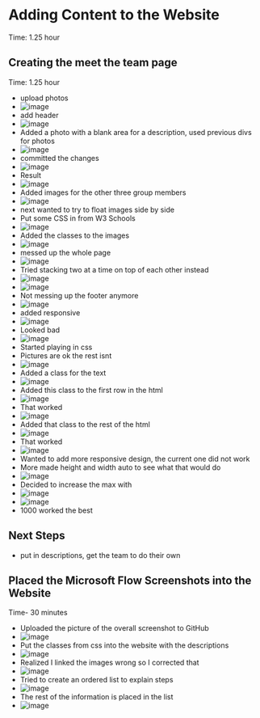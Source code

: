 # Adding Content to the Website
Time: 1.25 hour
## Creating the meet the team page
Time: 1.25 hour
- upload photos
- ![image](https://github.com/MayaIvimey/logs/assets/146374490/4f129346-8dc5-4ffe-8f63-b743a44b9a46)
- add header
- ![image](https://github.com/MayaIvimey/logs/assets/146374490/ea7b30b2-7eda-430a-bfdc-9314748ca71b)
- Added a photo with a blank area for a description, used previous divs for photos
- ![image](https://github.com/MayaIvimey/logs/assets/146374490/24c7aa7e-4679-45bc-b27c-05ba9367ab7e)
- committed the changes
- ![image](https://github.com/MayaIvimey/logs/assets/146374490/5b9ac285-464d-4b7f-bfda-632b1cfd70d1)
- Result
- ![image](https://github.com/MayaIvimey/logs/assets/146374490/bd76d59a-4a8d-4213-a533-b21d8d2179c3)
- Added images for the other three group members
- ![image](https://github.com/MayaIvimey/logs/assets/146374490/49513b8c-367a-452e-837c-17fca04a86af)
- next wanted to try to float images side by side
- Put some CSS in from W3 Schools
- ![image](https://github.com/MayaIvimey/logs/assets/146374490/bca4eb3d-9d0d-4752-aff0-8e8ea268f524)
- Added the classes to the images
- ![image](https://github.com/MayaIvimey/logs/assets/146374490/db671616-39e4-4911-84d4-d05392a7e587)
- messed up the whole page
- ![image](https://github.com/MayaIvimey/logs/assets/146374490/91a4a2fe-0632-46ff-966b-134f509302ac)
- Tried stacking two at a time on top of each other instead
- ![image](https://github.com/MayaIvimey/logs/assets/146374490/ba4378db-9a3d-4c94-a52b-1e9048db4c04)
- ![image](https://github.com/MayaIvimey/logs/assets/146374490/8dd53e3b-8928-4c7e-b823-b28a66b18b95)
- Not messing up the footer anymore
- ![image](https://github.com/MayaIvimey/logs/assets/146374490/526c274c-b0ac-4c9e-957b-6f157f0f675b)
- added responsive
- ![image](https://github.com/MayaIvimey/logs/assets/146374490/5c9c53d6-fed1-4f0f-8a21-014b5081767e)
- Looked bad
- ![image](https://github.com/MayaIvimey/logs/assets/146374490/b94d9119-2d56-4fee-9eb0-1a7774b6db6a)
- Started playing in css
- Pictures are ok the rest isnt
- ![image](https://github.com/MayaIvimey/logs/assets/146374490/1b957c27-6f6c-4a9c-9edc-bfe6ed6a21f9)
- Added a class for the text
- ![image](https://github.com/MayaIvimey/logs/assets/146374490/f9fff325-9ed7-4fd7-807b-00d6df3d1a0d)
- Added this class to the first row in the html
- ![image](https://github.com/MayaIvimey/logs/assets/146374490/c723796e-2a36-4d49-ac9c-189ced7a5eae)
- That worked
- ![image](https://github.com/MayaIvimey/logs/assets/146374490/77717601-c9da-4e95-b9cc-890af0504cb4)
- Added that class to the rest of the html
- ![image](https://github.com/MayaIvimey/logs/assets/146374490/29b9f781-7407-45eb-b50b-e36295f104a7)
- That worked
- ![image](https://github.com/MayaIvimey/logs/assets/146374490/5c060dba-3d13-4cf5-a7bc-1bdb84198700)
- Wanted to add more responsive design, the current one did not work
- More made height and width auto to see what that would do
- ![image](https://github.com/MayaIvimey/logs/assets/146374490/340545cf-ef66-4220-a2f6-f8d37c8a82dc)
- Decided to increase the max with
- ![image](https://github.com/MayaIvimey/logs/assets/146374490/63186bb4-cf02-44a0-9061-254ae5fdfc36)
- ![image](https://github.com/MayaIvimey/logs/assets/146374490/95375263-90c8-4826-a9c6-8140030f536e)
- 1000 worked the best
## Next Steps
- put in descriptions, get the team to do their own

## Placed the Microsoft Flow Screenshots into the Website <a id="flow"></a>
Time- 30 minutes
- Uploaded the picture of the overall screenshot to GitHub
- ![image](https://github.com/MayaIvimey/logs/assets/146374490/8bbd85e6-adc3-41e7-b7e2-a0b3100cd3b9)
- Put the classes from css into the website with the descriptions
- ![image](https://github.com/MayaIvimey/logs/assets/146374490/c9492cfb-48af-48b8-8937-f07ad654a035)
- Realized I linked the images wrong so I corrected that
- ![image](https://github.com/MayaIvimey/logs/assets/146374490/d43e196b-9ee4-4216-b81b-d02b58e41da5)
- Tried to create an ordered list to explain steps
- ![image](https://github.com/MayaIvimey/logs/assets/146374490/3d47036d-22b9-4990-aead-f229088650c7)
- The rest of the information is placed in the list
- ![image](https://github.com/MayaIvimey/logs/assets/146374490/788b8df1-f68d-4660-9840-8f826d1b0e33)



